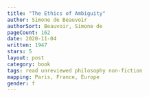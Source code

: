 ```yaml
---
title: "The Ethics of Ambiguity"
author: Simone de Beauvoir
authorSort: Beauvoir, Simone de
pageCount: 162
date: 2020-11-04
written: 1947
stars: 5
layout: post
category: book
tags: read unreviewed philosophy non-fiction
mapping: Paris, France, Europe
gender: f
---
```

